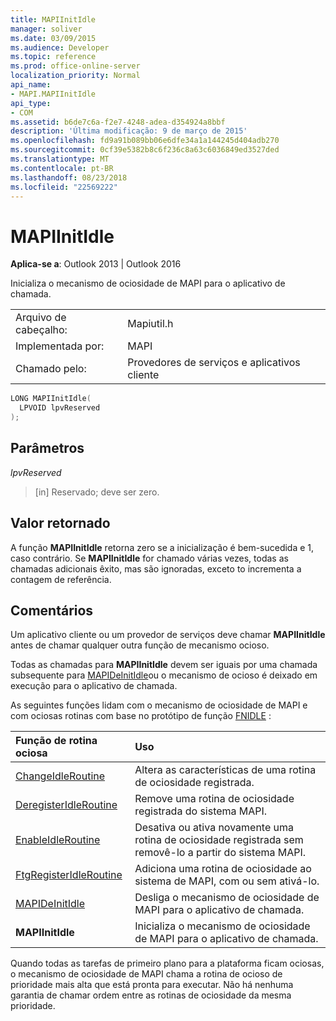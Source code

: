 ```yaml
---
title: MAPIInitIdle
manager: soliver
ms.date: 03/09/2015
ms.audience: Developer
ms.topic: reference
ms.prod: office-online-server
localization_priority: Normal
api_name:
- MAPI.MAPIInitIdle
api_type:
- COM
ms.assetid: b6de7c6a-f2e7-4248-adea-d354924a8bbf
description: 'Última modificação: 9 de março de 2015'
ms.openlocfilehash: fd9a91b089bb06e6dfe34a1a144245d404adb270
ms.sourcegitcommit: 0cf39e5382b8c6f236c8a63c6036849ed3527ded
ms.translationtype: MT
ms.contentlocale: pt-BR
ms.lasthandoff: 08/23/2018
ms.locfileid: "22569222"
---
```

# <a name="mapiinitidle"></a>MAPIInitIdle

  
  
**Aplica-se a**: Outlook 2013 | Outlook 2016 
  
Inicializa o mecanismo de ociosidade de MAPI para o aplicativo de chamada. 
  
|||
|:-----|:-----|
|Arquivo de cabeçalho:  <br/> |Mapiutil.h  <br/> |
|Implementada por:  <br/> |MAPI  <br/> |
|Chamado pelo:  <br/> |Provedores de serviços e aplicativos cliente  <br/> |
   
```cpp
LONG MAPIInitIdle(
  LPVOID lpvReserved
);
```

## <a name="parameters"></a>Parâmetros

 _lpvReserved_
  
> [in] Reservado; deve ser zero.
    
## <a name="return-value"></a>Valor retornado

A função **MAPIInitIdle** retorna zero se a inicialização é bem-sucedida e 1, caso contrário. Se **MAPIInitIdle** for chamado várias vezes, todas as chamadas adicionais êxito, mas são ignoradas, exceto to incrementa a contagem de referência. 
  
## <a name="remarks"></a>Comentários

Um aplicativo cliente ou um provedor de serviços deve chamar **MAPIInitIdle** antes de chamar qualquer outra função de mecanismo ocioso. 
  
Todas as chamadas para **MAPIInitIdle** devem ser iguais por uma chamada subsequente para [MAPIDeInitIdle](mapideinitidle.md)ou o mecanismo de ocioso é deixado em execução para o aplicativo de chamada. 
  
As seguintes funções lidam com o mecanismo de ociosidade de MAPI e com ociosas rotinas com base no protótipo de função [FNIDLE](fnidle.md) : 
  
|**Função de rotina ociosa**|**Uso**|
|:-----|:-----|
|[ChangeIdleRoutine](changeidleroutine.md) <br/> |Altera as características de uma rotina de ociosidade registrada.  <br/> |
|[DeregisterIdleRoutine](deregisteridleroutine.md) <br/> |Remove uma rotina de ociosidade registrada do sistema MAPI.  <br/> |
|[EnableIdleRoutine](enableidleroutine.md) <br/> |Desativa ou ativa novamente uma rotina de ociosidade registrada sem removê-lo a partir do sistema MAPI.  <br/> |
|[FtgRegisterIdleRoutine](ftgregisteridleroutine.md) <br/> |Adiciona uma rotina de ociosidade ao sistema de MAPI, com ou sem ativá-lo.  <br/> |
|[MAPIDeInitIdle](mapideinitidle.md) <br/> |Desliga o mecanismo de ociosidade de MAPI para o aplicativo de chamada.  <br/> |
|**MAPIInitIdle** <br/> |Inicializa o mecanismo de ociosidade de MAPI para o aplicativo de chamada.  <br/> |
   
Quando todas as tarefas de primeiro plano para a plataforma ficam ociosas, o mecanismo de ociosidade de MAPI chama a rotina de ocioso de prioridade mais alta que está pronta para executar. Não há nenhuma garantia de chamar ordem entre as rotinas de ociosidade da mesma prioridade. 
  

